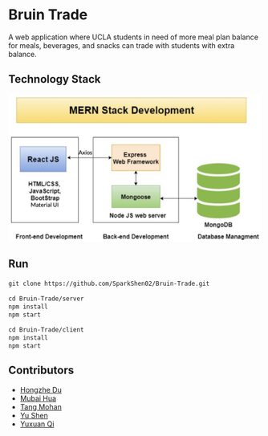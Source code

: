 # Bruin Trade
A web application where UCLA students in need of more meal plan balance for meals, beverages, and snacks can trade with students with extra balance.

## Technology Stack
<img src="images/tech_stack.png" width="550">

## Run
```
git clone https://github.com/SparkShen02/Bruin-Trade.git
```

```
cd Bruin-Trade/server
npm install
npm start
```

```
cd Bruin-Trade/client
npm install
npm start
```

## Contributors
- [Hongzhe Du](https://github.com/HZD01)<br />
- [Mubai Hua](https://github.com/MubaiHua)<br />
- [Tang Mohan](https://github.com/TangMohan)<br />
- [Yu Shen](https://github.com/SparkShen02)<br />
- [Yuxuan Qi](https://github.com/Yuxuan02)<br />

